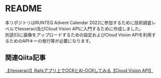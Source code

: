 # README

本リポジトリはRUNTEQ Advent Calendar 2022に参加するために技術調査レベルでtesseract及びCloud Vision APIに入門するために作成しました。  
別途S3に画像をアップロードするための設定およびCloud Vision APIを利用するためのAPIキーの発行等が必要になります。

## 関連Qiita記事

[【rtesseract】Railsアプリ上でOCRとAI-OCRしてみる【Cloud Vision API】](https://qiita.com/da-yoshi-k/items/546904a222acf57d6806)
